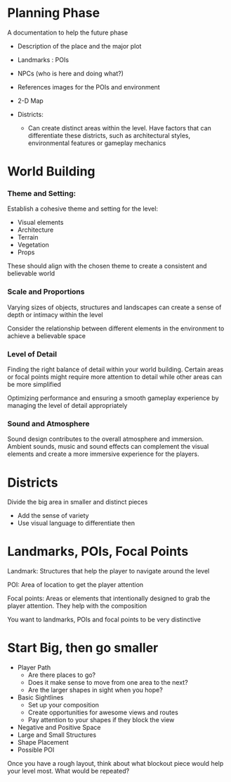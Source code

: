 # Planning Phase
A documentation to help the future phase
- Description of the place and the major plot
- Landmarks : POIs
- NPCs (who is here and doing what?)
- References images for the POIs and environment
- 2-D Map

- Districts:
	- Can create distinct areas within the level. Have factors that can differentiate these districts, such as architectural styles, environmental features or gameplay mechanics

# World Building
### Theme and Setting: 
Establish a cohesive theme and setting for the level:
- Visual elements
- Architecture
- Terrain
- Vegetation
- Props

These should align with the chosen theme to create a consistent and believable world

### Scale and Proportions
Varying sizes of objects, structures and landscapes can create a sense of depth or intimacy within the level

Consider the relationship between different elements in the environment to achieve a believable space

### Level of Detail
Finding the right balance of detail within your world building. Certain areas or focal points might require more attention to detail while other areas can be more simplified

Optimizing performance and ensuring a smooth gameplay experience by managing the level of detail appropriately

### Sound and Atmosphere
Sound design contributes to the overall atmosphere and immersion. Ambient sounds, music and sound effects can complement the visual elements and create a more immersive experience for the players.

# Districts
Divide the big area in smaller and distinct pieces
- Add the sense of variety
- Use visual language to differentiate then


# Landmarks, POIs, Focal Points
Landmark: Structures that help the player to navigate around the level

POI: Area of location to get the player attention

Focal points: Areas or elements that intentionally designed to grab the player attention. They help with the composition

You want to landmarks, POIs and focal points to be very distinctive


# Start Big, then go smaller
- Player Path
	- Are there places to go?
	- Does it make sense to move from one area to the next?
	- Are the larger shapes in sight when you hope?
- Basic Sightlines
	- Set up your composition
	- Create opportunities for awesome views and routes
	- Pay attention to your shapes if they block the view
- Negative and Positive Space
- Large and Small Structures
- Shape Placement 
- Possible POI

Once you have a rough layout, think about what blockout piece would help your level most. What would be repeated? 


